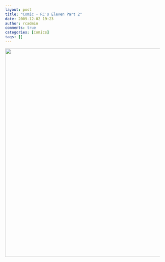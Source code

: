 ```yaml
---
layout: post
title: "Comic - RC's Eleven Part 2"
date: 2009-12-02 19:23
author: rcadmin
comments: true
categories: [Comics]
tags: []
---
```

<a href="http://bitsmack.com/comics/2009/12/02/comic-rcs-eleven-part-2/"><img src="http://dl.bitsmack.com/uploads/2009/12/20091202.jpg" alt="" title="and this is just the easy part" width="680" height="680" class="alignnone size-full wp-image-1820" /></a>
